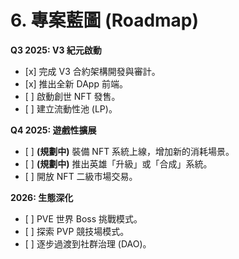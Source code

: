 # 6. 專案藍圖 (Roadmap)

**Q3 2025: V3 紀元啟動**

* \[x] 完成 V3 合約架構開發與審計。
* \[x] 推出全新 DApp 前端。
* \[ ] 啟動創世 NFT 發售。
* \[ ] 建立流動性池 (LP)。

**Q4 2025: 遊戲性擴展**

* \[ ] **(規劃中)** 裝備 NFT 系統上線，增加新的消耗場景。
* \[ ] **(規劃中)** 推出英雄「升級」或「合成」系統。
* \[ ] 開放 NFT 二級市場交易。

**2026: 生態深化**

* \[ ] PVE 世界 Boss 挑戰模式。
* \[ ] 探索 PVP 競技場模式。
* \[ ] 逐步過渡到社群治理 (DAO)。
